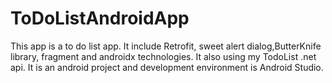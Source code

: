 # ToDoListAndroidApp

This app is a to do list app. It include Retrofit, sweet alert dialog,ButterKnife library, fragment and androidx technologies. It also using my TodoList .net
api. 
It is an android project and development environment is Android Studio. 
